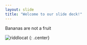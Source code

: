 ```yaml
---
layout: slide
title: "Welcome to our slide deck!"
---
```


Bananas are not a fruit

![riddlocat](https://octodex.github.com/images/riddlocat.png)
{: .center}
